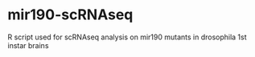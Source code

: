 # mir190-scRNAseq
R script used for scRNAseq analysis on mir190 mutants in drosophila 1st instar brains
